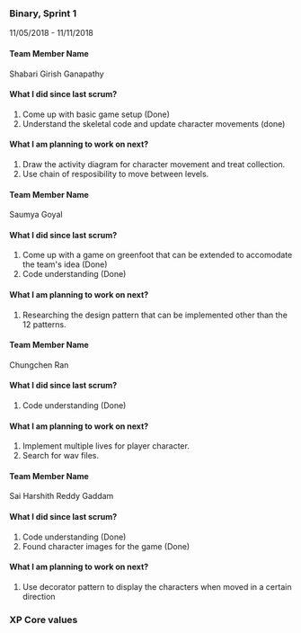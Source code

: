 ### Binary, Sprint 1

11/05/2018 - 11/11/2018

#### Team Member Name

Shabari Girish Ganapathy

#### What I did since last scrum?

1. Come up with basic game setup (Done)
2. Understand the skeletal code and update character movements (done)

#### What I am planning to work on next?

1. Draw the activity diagram for character movement and treat collection.
2. Use chain of resposibility to move between levels.


#### Team Member Name

Saumya Goyal

#### What I did since last scrum?

1. Come up with a game on greenfoot that can be extended to accomodate the team's idea (Done)
2. Code understanding (Done)

#### What I am planning to work on next?

1. Researching the design pattern that can be implemented other than the 12 patterns.


#### Team Member Name

Chungchen Ran

#### What I did since last scrum?

1. Code understanding (Done)

#### What I am planning to work on next?

1. Implement multiple lives for player character.
2. Search for wav files.

#### Team Member Name

Sai Harshith Reddy Gaddam

#### What I did since last scrum?

1. Code understanding (Done)
2. Found character images for the game (Done)

#### What I am planning to work on next?

1. Use decorator pattern to display the characters when moved in a certain direction



### XP Core values


